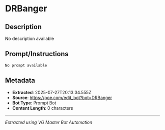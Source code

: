 # DRBanger

## Description
No description available

## Prompt/Instructions
```
No prompt available
```

## Metadata
- **Extracted**: 2025-07-27T20:13:34.555Z
- **Source**: https://poe.com/edit_bot?bot=DRBanger
- **Bot Type**: Prompt Bot
- **Content Length**: 0 characters

---
*Extracted using VG Master Bot Automation*
